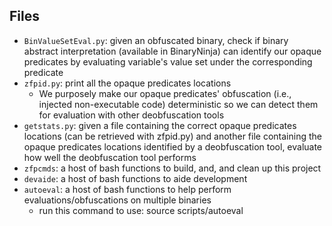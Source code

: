## Files 

* `BinValueSetEval.py`: given an obfuscated binary, check if binary abstract interpretation (available in BinaryNinja) can identify our opaque predicates by evaluating variable's value set under the corresponding predicate
* `zfpid.py`: print all the opaque predicates locations
  * We purposely make our opaque predicates' obfuscation (i.e., injected non-executable code) deterministic so we can detect them for evaluation with other deobfuscation tools
* `getstats.py`: given a file containing the correct opaque predicates locations (can be retrieved with zfpid.py) and another file containing the opaque predicates locations identified by a deobfuscation tool, evaluate how well the deobfuscation tool performs
* `zfpcmds`: a host of bash functions to build, and, and clean up this project
* `devaide`: a host of bash functions to aide development
* `autoeval`: a host of bash functions to help perform evaluations/obfuscations on multiple binaries
  * run this command to use: source scripts/autoeval
